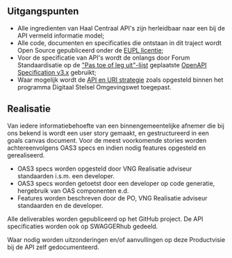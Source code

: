 ## Uitgangspunten
- Alle ingredienten van Haal Centraal API's zijn herleidbaar naar een bij de API vermeld informatie model;
- Alle code, documenten en specificaties die ontstaan in dit traject wordt Open Source gepubliceerd onder de
[EUPL licentie](https://joinup.ec.europa.eu/collection/eupl/eupl-text-11-12);
- Voor de specificatie van API's wordt de onlangs door Forum Standaardisatie op de
["Pas toe of leg uit"-lijst](https://www.forumstandaardisatie.nl/lijst-open-standaarden/in_lijst/verplicht-pas-toe-leg-uit)
geplaatste
[OpenAPI Specification v3.x](https://www.forumstandaardisatie.nl/standaard/openapi-specification)
gebruikt;
- Waar mogelijk wordt de
[API en URI strategie](https://aandeslagmetdeomgevingswet.nl/digitaal-stelsel/documenten/documenten/api-uri-strategie/)
zoals opgesteld binnen het programma Digitaal Stelsel Omgevingswet toegepast.

## Realisatie
Van iedere informatiebehoefte van een binnengemeentelijke afnemer die bij ons bekend is wordt een user story gemaakt, en gestructureerd in een goals canvas document. 
Voor de meest voorkomende stories worden achtereenvolgens OAS3 specs en indien nodig features opgesteld en gerealiseerd. 
- OAS3 specs worden opgesteld door VNG Realisatie adviseur standaarden i.s.m. een developer. 
- OAS3 specs worden getoetst door een developer op code generatie, hergebruik van OAS componenten e.d. 
- Features worden beschreven door de PO, VNG Realisatie adviseur standaarden en de developer. 

Alle deliverables worden gepubliceerd op het GitHub project. De API specificaties worden ook op SWAGGERhub gedeeld.

Waar nodig worden uitzonderingen en/of aanvullingen op deze Productvisie bij de API zelf gedocumenteerd.

